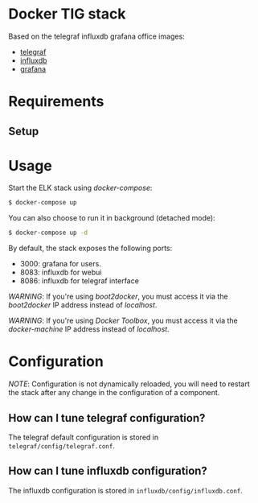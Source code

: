 # Docker TIG stack

Based on the telegraf influxdb grafana office images:

* [telegraf](https://registry.hub.docker.com/_/elasticsearch/)
* [influxdb](https://hub.docker.com/_/influxdb/)
* [grafana](https://hub.docker.com/r/monitoringartist/grafana-xxl/~/dockerfile/)


# Requirements

## Setup

# Usage

Start the ELK stack using *docker-compose*:

```bash
$ docker-compose up
```

You can also choose to run it in background (detached mode):

```bash
$ docker-compose up -d
```
By default, the stack exposes the following ports:
* 3000: grafana for users.
* 8083: influxdb for webui
* 8086: influxdb for telegraf interface
 

*WARNING*: If you're using *boot2docker*, you must access it via the *boot2docker* IP address instead of *localhost*.

*WARNING*: If you're using *Docker Toolbox*, you must access it via the *docker-machine* IP address instead of *localhost*.

# Configuration

*NOTE*: Configuration is not dynamically reloaded, you will need to restart the stack after any change in the configuration of a component.

## How can I tune telegraf configuration?

The telegraf default configuration is stored in `telegraf/config/telegraf.conf`.

## How can I tune influxdb configuration?

The influxdb configuration is stored in `influxdb/config/influxdb.conf`.


